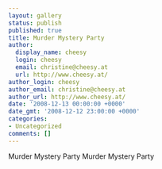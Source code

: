 ```yaml
---
layout: gallery
status: publish
published: true
title: Murder Mystery Party
author:
  display_name: cheesy
  login: cheesy
  email: christine@cheesy.at
  url: http://www.cheesy.at/
author_login: cheesy
author_email: christine@cheesy.at
author_url: http://www.cheesy.at/
date: '2008-12-13 00:00:00 +0000'
date_gmt: '2008-12-12 23:00:00 +0000'
categories:
- Uncategorized
comments: []
---
```

<!--:de-->Murder Mystery Party
<!--:--><!--:en-->Murder Mystery Party
<!--:-->
